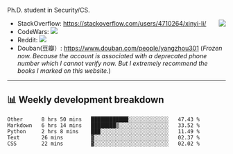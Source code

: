 Ph.D. student in Security/CS.

<img align="right" src="https://github-readme-stats.vercel.app/api?username=li-xin-yi&count_private=true&show_icons=true&hide_title=true&theme=tokyonight" />

- StackOverflow: https://stackoverflow.com/users/4710264/xinyi-li/
- CodeWars: [![](https://www.codewars.com/users/xy-li/badges/micro)](https://www.codewars.com/users/xy-li/)
- Reddit: [![](https://img.shields.io/reddit/user-karma/combined/xy-li?style=social)](https://www.reddit.com/user/xy-li/)
- Douban(豆瓣）: https://www.douban.com/people/yangzhou301  (*Frozen now. Because the account is associated with a deprecated phone number which I cannot verify now. But I extremely recommend the books I marked on this website.*)

---

## 📊 Weekly development breakdown

<!--START_SECTION:waka-->
```text
Other      8 hrs 50 mins   ████████████░░░░░░░░░░░░░   47.43 % 
Markdown   6 hrs 14 mins   ████████▒░░░░░░░░░░░░░░░░   33.52 % 
Python     2 hrs 8 mins    ███░░░░░░░░░░░░░░░░░░░░░░   11.49 % 
Text       26 mins         ▓░░░░░░░░░░░░░░░░░░░░░░░░   02.37 % 
CSS        22 mins         ▓░░░░░░░░░░░░░░░░░░░░░░░░   02.02 % 
```
<!--END_SECTION:waka-->
